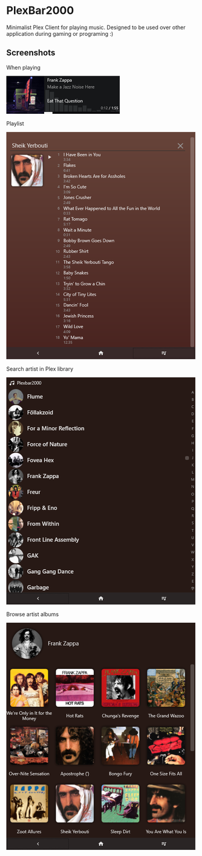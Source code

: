 # PlexBar2000

Minimalist Plex Client for playing music. Designed to be used over other application during gaming or programing :)

## Screenshots

When playing

![player](img/plexbar2000.png)

Playlist

![playlist](img/plexbar2000-list.png)

Search artist in Plex library

![artist-list](img/plexbar2000-artist-list.png)

Browse artist albums

![artist](img/plexbar2000-artist.png)

